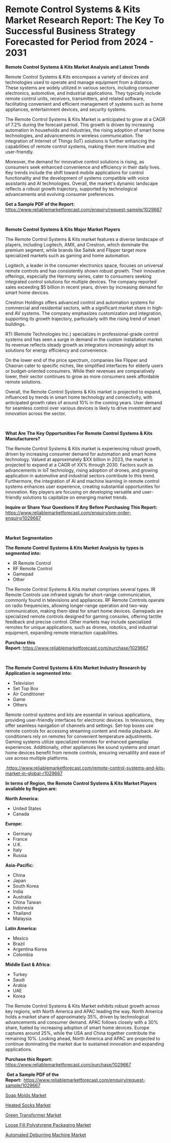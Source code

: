 <p><h1>Remote Control Systems & Kits Market Research Report: The Key To Successful Business Strategy Forecasted for Period from 2024 - 2031</h1></p><p><strong>Remote Control Systems & Kits Market Analysis and Latest Trends</strong></p>
<p><p>Remote Control Systems & Kits encompass a variety of devices and technologies used to operate and manage equipment from a distance. These systems are widely utilized in various sectors, including consumer electronics, automotive, and industrial applications. They typically include remote control units, receivers, transmitters, and related software, facilitating convenient and efficient management of systems such as home appliances, entertainment devices, and security systems.</p><p>The Remote Control Systems & Kits Market is anticipated to grow at a CAGR of 7.2% during the forecast period. This growth is driven by increasing automation in households and industries, the rising adoption of smart home technologies, and advancements in wireless communication. The integration of Internet of Things (IoT) solutions is further enhancing the capabilities of remote control systems, making them more intuitive and user-friendly.</p><p>Moreover, the demand for innovative control solutions is rising, as consumers seek enhanced convenience and efficiency in their daily lives. Key trends include the shift toward mobile applications for control functionality and the development of systems compatible with voice assistants and AI technologies. Overall, the market's dynamic landscape reflects a robust growth trajectory, supported by technological advancements and evolving consumer preferences.</p></p>
<p><strong>Get a Sample PDF of the Report:&nbsp;</strong> <a href="https://www.reliablemarketforecast.com/enquiry/request-sample/1029667?utm_campaign=1169&utm_medium=2&utm_source=Github&utm_content=ia&utm_term=16112024&utm_id=remote-control-systems-kits">https://www.reliablemarketforecast.com/enquiry/request-sample/1029667</a></p>
<p>&nbsp;</p>
<p><strong>Remote Control Systems & Kits Major Market Players</strong></p>
<p><p>The Remote Control Systems & Kits market features a diverse landscape of players, including Logitech, AMX, and Crestron, which dominate the premium segment, while brands like Saitek and Flipper target more specialized markets such as gaming and home automation. </p><p>Logitech, a leader in the consumer electronics space, focuses on universal remote controls and has consistently shown robust growth. Their innovative offerings, especially the Harmony series, cater to consumers seeking integrated control solutions for multiple devices. The company reported sales exceeding $5 billion in recent years, driven by increasing demand for smart home devices.</p><p>Crestron Holdings offers advanced control and automation systems for commercial and residential sectors, with a significant market share in high-end AV systems. The company emphasizes customization and integration, supporting its growth trajectory, particularly with the rising trend of smart buildings.</p><p>RTI (Remote Technologies Inc.) specializes in professional-grade control systems and has seen a surge in demand in the custom installation market. Its revenue reflects steady growth as integrators increasingly adopt its solutions for energy efficiency and convenience.</p><p>On the lower end of the price spectrum, companies like Flipper and Chaoran cater to specific niches, like simplified interfaces for elderly users or budget-oriented consumers. While their revenues are comparatively lower, their sector continues to grow as more consumers seek affordable remote solutions. </p><p>Overall, the Remote Control Systems & Kits market is projected to expand, influenced by trends in smart home technology and connectivity, with anticipated growth rates of around 10% in the coming years. User demand for seamless control over various devices is likely to drive investment and innovation across the sector.</p></p>
<p>&nbsp;</p>
<p><strong>What Are The Key Opportunities For Remote Control Systems & Kits Manufacturers?</strong></p>
<p><p>The Remote Control Systems & Kits market is experiencing robust growth, driven by increasing consumer demand for automation and smart home technology. Valued at approximately $XX billion in 2023, the market is projected to expand at a CAGR of XX% through 2030. Factors such as advancements in IoT technology, rising adoption of drones, and growing application in automotive and industrial sectors contribute to this trend. Furthermore, the integration of AI and machine learning in remote control systems enhances user experience, creating substantial opportunities for innovation. Key players are focusing on developing versatile and user-friendly solutions to capitalize on emerging market trends.</p></p>
<p><strong>Inquire or Share Your Questions If Any Before Purchasing This Report:</strong> <a href="https://www.reliablemarketforecast.com/enquiry/pre-order-enquiry/1029667?utm_campaign=1169&utm_medium=2&utm_source=Github&utm_content=ia&utm_term=16112024&utm_id=remote-control-systems-kits">https://www.reliablemarketforecast.com/enquiry/pre-order-enquiry/1029667</a></p>
<p>&nbsp;</p>
<p><strong>Market Segmentation</strong></p>
<p><strong>The Remote Control Systems & Kits Market Analysis by types is segmented into:</strong></p>
<p><ul><li>IR Remote Control</li><li>RF Remote Control</li><li>Gamepad</li><li>Other</li></ul></p>
<p><p>The Remote Control Systems & Kits market comprises several types. IR Remote Controls use infrared signals for short-range communication, commonly found in televisions and appliances. RF Remote Controls operate on radio frequencies, allowing longer-range operation and two-way communication, making them ideal for smart home devices. Gamepads are specialized remote controls designed for gaming consoles, offering tactile feedback and precise control. Other markets may include specialized remotes for unique applications, such as drones, robotics, and industrial equipment, expanding remote interaction capabilities.</p></p>
<p><strong>Purchase this Report:&nbsp;</strong><a href="https://www.reliablemarketforecast.com/purchase/1029667?utm_campaign=1169&utm_medium=2&utm_source=Github&utm_content=ia&utm_term=16112024&utm_id=remote-control-systems-kits">https://www.reliablemarketforecast.com/purchase/1029667</a></p>
<p>&nbsp;</p>
<p><strong>The Remote Control Systems & Kits Market Industry Research by Application is segmented into:</strong></p>
<p><ul><li>Television</li><li>Set Top Box</li><li>Air Conditioner</li><li>Game</li><li>Others</li></ul></p>
<p><p>Remote control systems and kits are essential in various applications, providing user-friendly interfaces for electronic devices. In televisions, they offer seamless navigation of channels and settings. Set-top boxes use remote controls for accessing streaming content and media playback. Air conditioners rely on remotes for convenient temperature adjustments. Gaming systems utilize specialized remotes for enhanced gameplay experiences. Additionally, other appliances like sound systems and smart home devices benefit from remote controls, ensuring versatility and ease of use across multiple platforms.</p></p>
<p><a href="https://www.reliablemarketforecast.com/remote-control-systems-and-kits-market-in-global-r1029667?utm_campaign=1169&utm_medium=2&utm_source=Github&utm_content=ia&utm_term=16112024&utm_id=remote-control-systems-kits">&nbsp;https://www.reliablemarketforecast.com/remote-control-systems-and-kits-market-in-global-r1029667</a></p>
<p><strong>In terms of Region, the Remote Control Systems & Kits Market Players available by Region are:</strong></p>
<p>
    <p> <strong> North America: </strong>
        <ul>
            <li>United States</li>
            <li>Canada</li>
        </ul>
        </p> 
    <p> <strong> Europe: </strong>
        <ul>
            <li>Germany</li>
            <li>France</li>
            <li>U.K.</li>
            <li>Italy</li>
            <li>Russia</li>
        </ul>
        </p> 
    <p> <strong> Asia-Pacific: </strong>
        <ul>
            <li>China</li>
            <li>Japan</li>
            <li>South Korea</li>
            <li>India</li>
            <li>Australia</li>
            <li>China Taiwan</li>
            <li>Indonesia</li>
            <li>Thailand</li>
            <li>Malaysia</li>
        </ul>
        </p> 
    <p> <strong> Latin America: </strong>
        <ul>
            <li>Mexico</li>
            <li>Brazil</li>
            <li>Argentina Korea</li>
            <li>Colombia</li>
        </ul>
        </p> 
    <p> <strong> Middle East & Africa: </strong>
        <ul>
            <li>Turkey</li>
            <li>Saudi</li>
            <li>Arabia</li>
            <li>UAE</li>
            <li>Korea</li>
        </ul>
    </p>
    </p>
<p><p>The Remote Control Systems & Kits Market exhibits robust growth across key regions, with North America and APAC leading the way. North America holds a market share of approximately 35%, driven by technological advancements and consumer demand. APAC follows closely with a 30% share, fueled by increasing adoption of smart home devices. Europe captures around 25%, while the USA and China together contribute the remaining 10%. Looking ahead, North America and APAC are projected to continue dominating the market due to sustained innovation and expanding applications.</p></p>
<p><strong>Purchase this Report: </strong><a href="https://www.reliablemarketforecast.com/purchase/1029667?utm_campaign=1169&utm_medium=2&utm_source=Github&utm_content=ia&utm_term=16112024&utm_id=remote-control-systems-kits">https://www.reliablemarketforecast.com/purchase/1029667</a></p>
<p>&nbsp;<strong>Get a Sample PDF of the Report:&nbsp;&nbsp;</strong><a href="https://www.reliablemarketforecast.com/enquiry/request-sample/1029667?utm_campaign=1169&utm_medium=2&utm_source=Github&utm_content=ia&utm_term=16112024&utm_id=remote-control-systems-kits">https://www.reliablemarketforecast.com/enquiry/request-sample/1029667</a></p>
<p><strong></strong></p>
<p><p><a href="https://issuu.com/reportprime-2/docs/soap-molds-market-size-2030.pptx_5400eee9cbfcb5?utm_campaign=1169&utm_medium=2&utm_source=Github&utm_content=ia&utm_term=16112024&utm_id=remote-control-systems-kits">Soap Molds Market</a></p><p><a href="https://issuu.com/reportprime-2/docs/heated-socks-market-size-2030.pptx_ba19562fa16c3c?utm_campaign=1169&utm_medium=2&utm_source=Github&utm_content=ia&utm_term=16112024&utm_id=remote-control-systems-kits">Heated Socks Market</a></p><p><a href="https://www.linkedin.com/pulse/decoding-green-transformer-market-signals-growth-algorithms-gw3jc?utm_campaign=1169&utm_medium=2&utm_source=Github&utm_content=ia&utm_term=16112024&utm_id=remote-control-systems-kits">Green Transformer Market</a></p><p><a href="https://github.com/pizolina/Market-Research-Report-List-6/blob/main/loose-fill-polystyrene-packaging-market.md?utm_campaign=1169&utm_medium=2&utm_source=Github&utm_content=ia&utm_term=16112024&utm_id=remote-control-systems-kits">Loose Fill Polystyrene Packaging Market</a></p><p><a href="https://www.linkedin.com/pulse/global-automated-deburring-machine-market-exploring-share-trends-g9gcc?utm_campaign=1169&utm_medium=2&utm_source=Github&utm_content=ia&utm_term=16112024&utm_id=remote-control-systems-kits">Automated Deburring Machine Market</a></p></p>